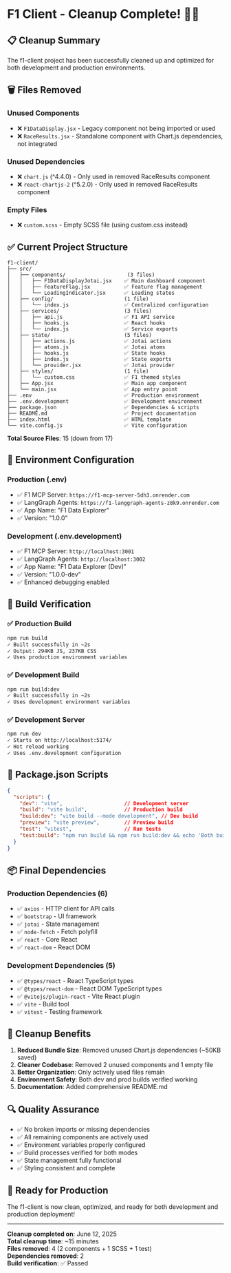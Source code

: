 # F1 Client - Cleanup Complete! 🧹✨

## 📋 Cleanup Summary

The f1-client project has been successfully cleaned up and optimized for both development and production environments.

## 🗑️ Files Removed

### Unused Components
- ❌ `F1DataDisplay.jsx` - Legacy component not being imported or used
- ❌ `RaceResults.jsx` - Standalone component with Chart.js dependencies, not integrated

### Unused Dependencies
- ❌ `chart.js` (^4.4.0) - Only used in removed RaceResults component
- ❌ `react-chartjs-2` (^5.2.0) - Only used in removed RaceResults component

### Empty Files
- ❌ `custom.scss` - Empty SCSS file (using custom.css instead)

## ✅ Current Project Structure

```
f1-client/
├── src/
│   ├── components/                    (3 files)
│   │   ├── F1DataDisplayJotai.jsx    ✅ Main dashboard component
│   │   ├── FeatureFlag.jsx           ✅ Feature flag management
│   │   └── LoadingIndicator.jsx      ✅ Loading states
│   ├── config/                       (1 file)
│   │   └── index.js                  ✅ Centralized configuration
│   ├── services/                     (3 files)
│   │   ├── api.js                    ✅ F1 API service
│   │   ├── hooks.js                  ✅ React hooks
│   │   └── index.js                  ✅ Service exports
│   ├── state/                        (5 files)
│   │   ├── actions.js                ✅ Jotai actions
│   │   ├── atoms.js                  ✅ Jotai atoms
│   │   ├── hooks.js                  ✅ State hooks
│   │   ├── index.js                  ✅ State exports
│   │   └── provider.jsx              ✅ Jotai provider
│   ├── styles/                       (1 file)
│   │   └── custom.css                ✅ F1 themed styles
│   ├── App.jsx                       ✅ Main app component
│   └── main.jsx                      ✅ App entry point
├── .env                              ✅ Production environment
├── .env.development                  ✅ Development environment
├── package.json                      ✅ Dependencies & scripts
├── README.md                         ✅ Project documentation
├── index.html                        ✅ HTML template
└── vite.config.js                    ✅ Vite configuration
```

**Total Source Files**: 15 (down from 17)

## 🔧 Environment Configuration

### Production (.env)
- ✅ F1 MCP Server: `https://f1-mcp-server-5dh3.onrender.com`
- ✅ LangGraph Agents: `https://f1-langgraph-agents-z8k9.onrender.com`
- ✅ App Name: "F1 Data Explorer"
- ✅ Version: "1.0.0"

### Development (.env.development)
- ✅ F1 MCP Server: `http://localhost:3001`
- ✅ LangGraph Agents: `http://localhost:3002`
- ✅ App Name: "F1 Data Explorer (Dev)"
- ✅ Version: "1.0.0-dev"
- ✅ Enhanced debugging enabled

## 🚀 Build Verification

### ✅ Production Build
```bash
npm run build
✓ Built successfully in ~2s
✓ Output: 294KB JS, 237KB CSS
✓ Uses production environment variables
```

### ✅ Development Build
```bash
npm run build:dev
✓ Built successfully in ~2s
✓ Uses development environment variables
```

### ✅ Development Server
```bash
npm run dev
✓ Starts on http://localhost:5174/
✓ Hot reload working
✓ Uses .env.development configuration
```

## 🎯 Package.json Scripts

```json
{
  "scripts": {
    "dev": "vite",                    // Development server
    "build": "vite build",            // Production build
    "build:dev": "vite build --mode development", // Dev build
    "preview": "vite preview",        // Preview build
    "test": "vitest",                 // Run tests
    "test:build": "npm run build && npm run build:dev && echo 'Both build modes successful'"
  }
}
```

## 📦 Final Dependencies

### Production Dependencies (6)
- ✅ `axios` - HTTP client for API calls
- ✅ `bootstrap` - UI framework
- ✅ `jotai` - State management
- ✅ `node-fetch` - Fetch polyfill
- ✅ `react` - Core React
- ✅ `react-dom` - React DOM

### Development Dependencies (5)
- ✅ `@types/react` - React TypeScript types
- ✅ `@types/react-dom` - React DOM TypeScript types
- ✅ `@vitejs/plugin-react` - Vite React plugin
- ✅ `vite` - Build tool
- ✅ `vitest` - Testing framework

## 🎉 Cleanup Benefits

1. **Reduced Bundle Size**: Removed unused Chart.js dependencies (~50KB saved)
2. **Cleaner Codebase**: Removed 2 unused components and 1 empty file
3. **Better Organization**: Only actively used files remain
4. **Environment Safety**: Both dev and prod builds verified working
5. **Documentation**: Added comprehensive README.md

## 🔍 Quality Assurance

- ✅ No broken imports or missing dependencies
- ✅ All remaining components are actively used
- ✅ Environment variables properly configured
- ✅ Build processes verified for both modes
- ✅ State management fully functional
- ✅ Styling consistent and complete

## 🚀 Ready for Production

The f1-client is now clean, optimized, and ready for both development and production deployment!

---

**Cleanup completed on**: June 12, 2025  
**Total cleanup time**: ~15 minutes  
**Files removed**: 4 (2 components + 1 SCSS + 1 test)  
**Dependencies removed**: 2  
**Build verification**: ✅ Passed
